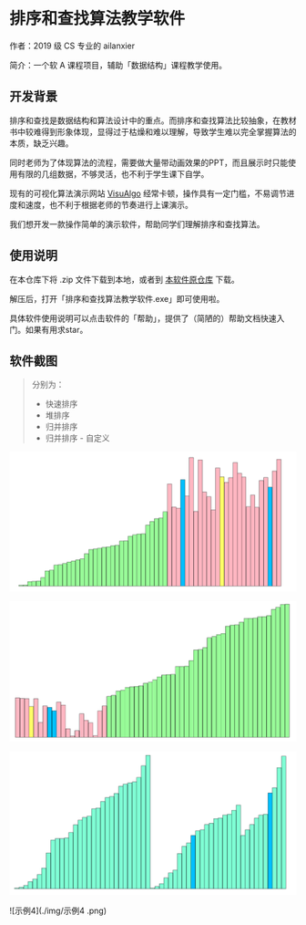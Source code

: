 # 排序和查找算法教学软件

作者：2019 级 CS 专业的 ailanxier

简介：一个软 A 课程项目，辅助「数据结构」课程教学使用。

## 开发背景

排序和查找是数据结构和算法设计中的重点。而排序和查找算法比较抽象，在教材书中较难得到形象体现，显得过于枯燥和难以理解，导致学生难以完全掌握算法的本质，缺乏兴趣。

同时老师为了体现算法的流程，需要做大量带动画效果的PPT，而且展示时只能使用有限的几组数据，不够灵活，也不利于学生课下自学。

现有的可视化算法演示网站 [VisuAlgo](https://visualgo.net/zh) 经常卡顿，操作具有一定门槛，不易调节进度和速度，也不利于根据老师的节奏进行上课演示。

我们想开发一款操作简单的演示软件，帮助同学们理解排序和查找算法。

## 使用说明

在本仓库下将 .zip 文件下载到本地，或者到 [本软件原仓库](https://github.com/ailanxier/Visual-Sorting-Searching-Algorithm) 下载。

解压后，打开「排序和查找算法教学软件.exe」即可使用啦。

具体软件使用说明可以点击软件的「帮助」，提供了（简陋的）帮助文档快速入门。如果有用求star。

## 软件截图

> 分别为：
>
> - 快速排序
> - 堆排序
> - 归并排序
> - 归并排序 - 自定义

![示例1](./img/示例1.png)

![示例2](./img/示例2.png)

![示例3](./img/示例3.png)

![示例4](./img/示例4 .png)